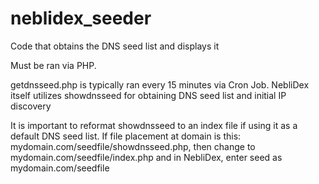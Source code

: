 # neblidex_seeder
Code that obtains the DNS seed list and displays it

Must be ran via PHP. 

getdnsseed.php is typically ran every 15 minutes via Cron Job.
NebliDex itself utilizes showdnsseed for obtaining DNS seed list and initial IP discovery

It is important to reformat showdnsseed to an index file if using it as a default DNS seed list.
If file placement at domain is this: mydomain.com/seedfile/showdnsseed.php, then change to mydomain.com/seedfile/index.php and in NebliDex, enter seed as mydomain.com/seedfile
